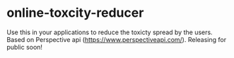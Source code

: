 # online-toxcity-reducer
Use this in your applications to reduce the toxicty spread by the users. Based on Perspective api (https://www.perspectiveapi.com/). Releasing for public soon!
